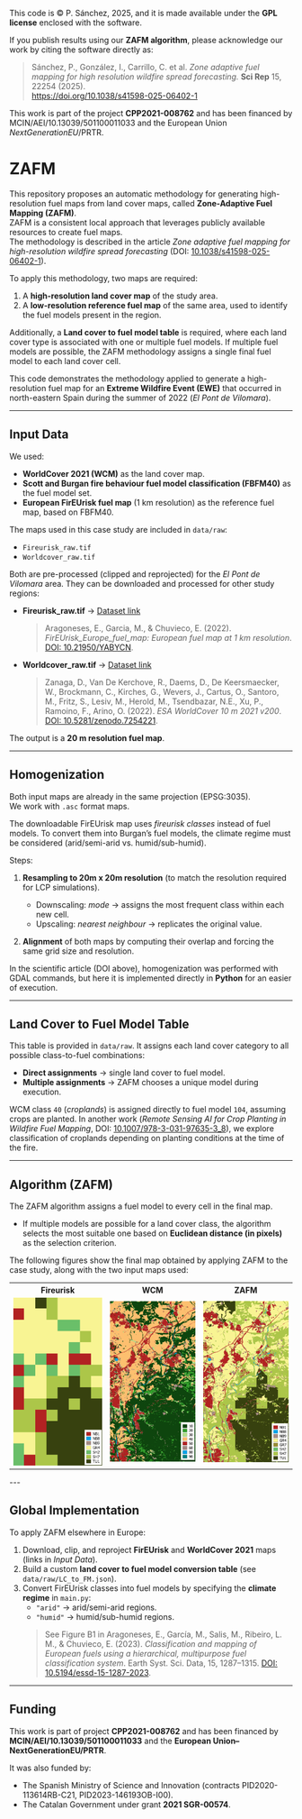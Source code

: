 This code is © P. Sánchez, 2025, and it is made available under the **GPL license** enclosed with the software.

If you publish results using our **ZAFM algorithm**, please acknowledge our work by citing the software directly as:

> Sánchez, P., González, I., Carrillo, C. et al. *Zone adaptive fuel mapping for high resolution wildfire spread forecasting.* **Sci Rep** 15, 22254 (2025).  
> https://doi.org/10.1038/s41598-025-06402-1

This work is part of the project **CPP2021-008762** and has been financed by MCIN/AEI/10.13039/501100011033 and the European Union *NextGenerationEU*/PRTR.


# ZAFM  

This repository proposes an automatic methodology for generating high-resolution fuel maps from land cover maps, called **Zone-Adaptive Fuel Mapping (ZAFM)**.  
ZAFM is a consistent local approach that leverages publicly available resources to create fuel maps.  
The methodology is described in the article *Zone adaptive fuel mapping for high-resolution wildfire spread forecasting* (DOI: [10.1038/s41598-025-06402-1](https://doi.org/10.1038/s41598-025-06402-1)).

To apply this methodology, two maps are required:  
1. A **high-resolution land cover map** of the study area.  
2. A **low-resolution reference fuel map** of the same area, used to identify the fuel models present in the region.  

Additionally, a **Land cover to fuel model table** is required, where each land cover type is associated with one or multiple fuel models. If multiple fuel models are possible, the ZAFM methodology assigns a single final fuel model to each land cover cell.  

This code demonstrates the methodology applied to generate a high-resolution fuel map for an **Extreme Wildfire Event (EWE)** that occurred in north-eastern Spain during the summer of 2022 (*El Pont de Vilomara*).  

---

## Input Data  

We used:  
- **WorldCover 2021 (WCM)** as the land cover map.  
- **Scott and Burgan fire behaviour fuel model classification (FBFM40)** as the fuel model set.  
- **European FirEUrisk fuel map** (1 km resolution) as the reference fuel map, based on FBFM40.  

The maps used in this case study are included in `data/raw`:  
- `Fireurisk_raw.tif`  
- `Worldcover_raw.tif`  

Both are pre-processed (clipped and reprojected) for the *El Pont de Vilomara* area. They can be downloaded and processed for other study regions:  

- **Fireurisk_raw.tif** → [Dataset link](https://edatos.consorciomadrono.es/dataset.xhtml?persistentId=doi:10.21950/YABYCN)  
  > Aragoneses, E., Garcia, M., & Chuvieco, E. (2022). *FirEUrisk_Europe_fuel_map: European fuel map at 1 km resolution*. [DOI: 10.21950/YABYCN](https://doi.org/10.21950/YABYCN).  

- **Worldcover_raw.tif** → [Dataset link](https://worldcover2021.esa.int/downloader)  
  > Zanaga, D., Van De Kerchove, R., Daems, D., De Keersmaecker, W., Brockmann, C., Kirches, G., Wevers, J., Cartus, O., Santoro, M., Fritz, S., Lesiv, M., Herold, M., Tsendbazar, N.E., Xu, P., Ramoino, F., Arino, O. (2022). *ESA WorldCover 10 m 2021 v200*. [DOI: 10.5281/zenodo.7254221](https://doi.org/10.5281/zenodo.7254221).  

The output is a **20 m resolution fuel map**.  

---

## Homogenization  

Both input maps are already in the same projection (EPSG:3035).  
We work with `.asc` format maps.  

The downloadable FirEUrisk map uses *fireurisk classes* instead of fuel models. To convert them into Burgan’s fuel models, the climate regime must be considered (arid/semi-arid vs. humid/sub-humid).  

Steps:  
1. **Resampling to 20m x 20m resolution** (to match the resolution required for LCP simulations).  
   - Downscaling: *mode* → assigns the most frequent class within each new cell.  
   - Upscaling: *nearest neighbour* → replicates the original value.  

2. **Alignment** of both maps by computing their overlap and forcing the same grid size and resolution.  

In the scientific article (DOI above), homogenization was performed with GDAL commands, but here it is implemented directly in **Python** for an easier of execution.  

---

## Land Cover to Fuel Model Table  

This table is provided in `data/raw`. It assigns each land cover category to all possible class-to-fuel combinations:  
- **Direct assignments** → single land cover to fuel model.  
- **Multiple assignments** → ZAFM chooses a unique model during execution.  

WCM class `40` (*croplands*) is assigned directly to fuel model `104`, assuming crops are planted. In another work (*Remote Sensing AI for Crop Planting in Wildfire Fuel Mapping*, DOI: [10.1007/978-3-031-97635-3_8](https://doi.org/10.1007/978-3-031-97635-3_8)), we explore classification of croplands depending on planting conditions at the time of the fire.  

---

## Algorithm (ZAFM)  

The ZAFM algorithm assigns a fuel model to every cell in the final map.  
- If multiple models are possible for a land cover class, the algorithm selects the most suitable one based on **Euclidean distance (in pixels)** as the selection criterion.  

The following figures show the final map obtained by applying ZAFM to the case study, along with the two input maps used:

<table>
  <tr>
    <th>Fireurisk</th>
    <th>WCM</th>
    <th>ZAFM</th>
  </tr>
  <tr>
    <td><img src="media/fireurisk.png" alt="Fireurisk" width="200"></td>
    <td><img src="media/wcm.png" alt="WCM" width="200"></td>
    <td><img src="media/zafm.png" alt="ZAFM" width="200"></td>
  </tr>
</table>
---

## Global Implementation  

To apply ZAFM elsewhere in Europe:  
1. Download, clip, and reproject **FirEUrisk** and **WorldCover 2021** maps (links in *Input Data*).  
2. Build a custom **land cover to fuel model conversion table** (see `data/raw/LC_to_FM.json`).  
3. Convert FirEUrisk classes into fuel models by specifying the **climate regime** in `main.py`:  
   - `"arid"` → arid/semi-arid regions.  
   - `"humid"` → humid/sub-humid regions.  
   > See Figure B1 in Aragoneses, E., García, M., Salis, M., Ribeiro, L. M., & Chuvieco, E. (2023). *Classification and mapping of European fuels using a hierarchical, multipurpose fuel classification system*. Earth Syst. Sci. Data, 15, 1287–1315. [DOI: 10.5194/essd-15-1287-2023](https://doi.org/10.5194/essd-15-1287-2023).  

---

## Funding  

This work is part of project **CPP2021-008762** and has been financed by **MCIN/AEI/10.13039/501100011033** and the **European Union–NextGenerationEU/PRTR**.  

It was also funded by:  
- The Spanish Ministry of Science and Innovation (contracts PID2020-113614RB-C21, PID2023-146193OB-I00).  
- The Catalan Government under grant **2021 SGR-00574**.  


